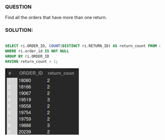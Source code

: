 ### QUESTION

Find all the orders that have more than one return.

### SOLUTION:

```sql

SELECT ri.ORDER_ID, COUNT(DISTINCT ri.RETURN_ID) AS return_count FROM return_item ri 
WHERE ri.order_id IS NOT NULL
GROUP BY ri.ORDER_ID
HAVING return_count > 1;

```

![Alt text](image-1.png)
